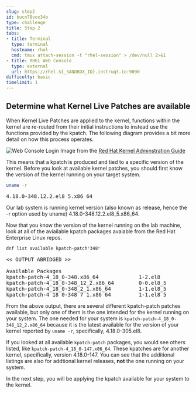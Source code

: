 ```yaml
---
slug: step2
id: bucn78vox34o
type: challenge
title: Step 2
tabs:
- title: Terminal
  type: terminal
  hostname: rhel
  cmd: tmux attach-session -t "rhel-session" > /dev/null 2>&1
- title: RHEL Web Console
  type: external
  url: https://rhel.${_SANDBOX_ID}.instruqt.io:9090
difficulty: basic
timelimit: 1
---
```

## Determine what Kernel Live Patches are available

When Kernel Live Patches are applied to the kernel, functions within the
kernel are re-routed from their initial instructions to instead use the
functions provided by the kpatch.  The following diagram provides a bit
more detail on how this process operates.

![Web Console Login](../assets/rhel_kpatch_overview.png)
Image from the [Red Hat Kernel Adminstration Guide](https://access.redhat.com/documentation/en-us/red_hat_enterprise_linux/7/html/kernel_administration_guide/applying_patches_with_kernel_live_patching)

This means that a kpatch is produced and tied to a specific version of the
kernel.  Before you look at available kernel patches, you should first know
the version of the kernel running on your target system.

```bash
uname -r
```

<pre class=file>
4.18.0-348.12.2.el8_5.x86_64
</pre>

Our lab system is running kernel version (also known as release, hence the -r
option used by uname) 4.18.0-348.12.2.el8_5.x86_64.

Now that you know the version of the kernel running on the lab machine, look
at all of the aviailable kpatch packages avaiable from the Red Hat Enterprise
Linux repos.

```bash
dnf list available kpatch-patch*348*
```

<pre class='file'>
<< OUTPUT ABRIDGED >>

Available Packages
kpatch-patch-4_18_0-348.x86_64             1-2.el8          rhel-8-for-x86_64-baseos-rpms
kpatch-patch-4_18_0-348_12_2.x86_64        0-0.el8_5        rhel-8-for-x86_64-baseos-rpms
kpatch-patch-4_18_0-348_2_1.x86_64         1-1.el8_5        rhel-8-for-x86_64-baseos-rpms
kpatch-patch-4_18_0-348_7_1.x86_64         1-1.el8_5        rhel-8-for-x86_64-baseos-rpms
</pre>

From the above output, there are several different kpatch-patch patches
available, but only one of them is the one intended for the kernel running on
your system.  The one needed for your system is
`kpatch-patch-4_18_0-348_12_2.x86_64` because it is the latest available for
the version of your kernel reported by `uname -r`, specifically, 4.18.0-305.el8.

If you looked at all available `kpatch-patch` packages, you would see others
listed, like `kpatch-patch-4_18_0-147.x86_64`.  These kpatches are
for another kernel, specifically, version 4.18.0-147.  You can see that
the additional listings are also for addtional kernel releases, __not__ the one
running on your system.

In the next step, you will be applying the kpatch available for your system
to the kernel.
